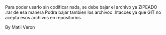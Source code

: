 Para poder usarlo sin codificar nada, se debe bajar el archivo ya ZIPEADO .rar de esa manera
Podra bajar tambien los archivoc .htacces ya que GIT no acepta esos archivos en repositorios


By Matii Veron
